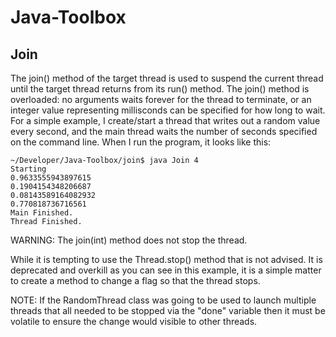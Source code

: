 # Java-Toolbox
## Join
The join() method of the target thread is used to suspend the current thread until the target thread returns from its run() method. The join() method is overloaded: no arguments waits forever for the thread to terminate, or an integer value representing millisconds can be specified for how long to wait. For a simple example, I create/start a thread that writes out a random value every second, and the main thread waits the number of seconds specified on the command line. When I run the program, it looks like this:
```
~/Developer/Java-Toolbox/join$ java Join 4
Starting
0.9633555943897615
0.1904154348206687
0.08143589164082932
0.770818736716561
Main Finished.
Thread Finished.
```
WARNING: The join(int) method does not stop the thread.

While it is tempting to use the Thread.stop() method that is not advised. It is deprecated and overkill as you can see in this example, it is a simple matter to create a method to change a flag so that the thread stops.

NOTE: If the RandomThread class was going to be used to launch multiple threads that all needed to be stopped via the "done" variable then it must be volatile to ensure the change would visible to other threads.
